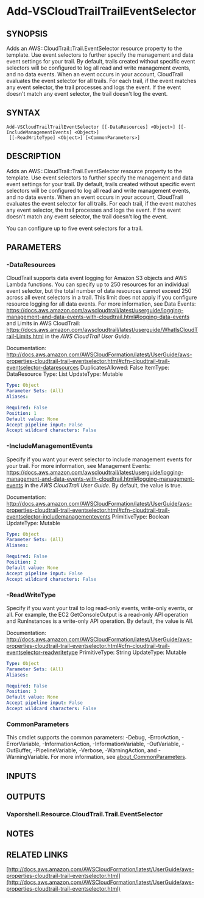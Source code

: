 # Add-VSCloudTrailTrailEventSelector

## SYNOPSIS
Adds an AWS::CloudTrail::Trail.EventSelector resource property to the template.
Use event selectors to further specify the management and data event settings for your trail.
By default, trails created without specific event selectors will be configured to log all read and write management events, and no data events.
When an event occurs in your account, CloudTrail evaluates the event selector for all trails.
For each trail, if the event matches any event selector, the trail processes and logs the event.
If the event doesn't match any event selector, the trail doesn't log the event.

## SYNTAX

```
Add-VSCloudTrailTrailEventSelector [[-DataResources] <Object>] [[-IncludeManagementEvents] <Object>]
 [[-ReadWriteType] <Object>] [<CommonParameters>]
```

## DESCRIPTION
Adds an AWS::CloudTrail::Trail.EventSelector resource property to the template.
Use event selectors to further specify the management and data event settings for your trail.
By default, trails created without specific event selectors will be configured to log all read and write management events, and no data events.
When an event occurs in your account, CloudTrail evaluates the event selector for all trails.
For each trail, if the event matches any event selector, the trail processes and logs the event.
If the event doesn't match any event selector, the trail doesn't log the event.

You can configure up to five event selectors for a trail.

## PARAMETERS

### -DataResources
CloudTrail supports data event logging for Amazon S3 objects and AWS Lambda functions.
You can specify up to 250 resources for an individual event selector, but the total number of data resources cannot exceed 250 across all event selectors in a trail.
This limit does not apply if you configure resource logging for all data events.
For more information, see Data Events: https://docs.aws.amazon.com/awscloudtrail/latest/userguide/logging-management-and-data-events-with-cloudtrail.html#logging-data-events and Limits in AWS CloudTrail: https://docs.aws.amazon.com/awscloudtrail/latest/userguide/WhatIsCloudTrail-Limits.html in the *AWS CloudTrail User Guide*.

Documentation: http://docs.aws.amazon.com/AWSCloudFormation/latest/UserGuide/aws-properties-cloudtrail-trail-eventselector.html#cfn-cloudtrail-trail-eventselector-dataresources
DuplicatesAllowed: False
ItemType: DataResource
Type: List
UpdateType: Mutable

```yaml
Type: Object
Parameter Sets: (All)
Aliases:

Required: False
Position: 1
Default value: None
Accept pipeline input: False
Accept wildcard characters: False
```

### -IncludeManagementEvents
Specify if you want your event selector to include management events for your trail.
For more information, see Management Events: https://docs.aws.amazon.com/awscloudtrail/latest/userguide/logging-management-and-data-events-with-cloudtrail.html#logging-management-events in the *AWS CloudTrail User Guide*.
By default, the value is true.

Documentation: http://docs.aws.amazon.com/AWSCloudFormation/latest/UserGuide/aws-properties-cloudtrail-trail-eventselector.html#cfn-cloudtrail-trail-eventselector-includemanagementevents
PrimitiveType: Boolean
UpdateType: Mutable

```yaml
Type: Object
Parameter Sets: (All)
Aliases:

Required: False
Position: 2
Default value: None
Accept pipeline input: False
Accept wildcard characters: False
```

### -ReadWriteType
Specify if you want your trail to log read-only events, write-only events, or all.
For example, the EC2 GetConsoleOutput is a read-only API operation and RunInstances is a write-only API operation.
By default, the value is All.

Documentation: http://docs.aws.amazon.com/AWSCloudFormation/latest/UserGuide/aws-properties-cloudtrail-trail-eventselector.html#cfn-cloudtrail-trail-eventselector-readwritetype
PrimitiveType: String
UpdateType: Mutable

```yaml
Type: Object
Parameter Sets: (All)
Aliases:

Required: False
Position: 3
Default value: None
Accept pipeline input: False
Accept wildcard characters: False
```

### CommonParameters
This cmdlet supports the common parameters: -Debug, -ErrorAction, -ErrorVariable, -InformationAction, -InformationVariable, -OutVariable, -OutBuffer, -PipelineVariable, -Verbose, -WarningAction, and -WarningVariable. For more information, see [about_CommonParameters](http://go.microsoft.com/fwlink/?LinkID=113216).

## INPUTS

## OUTPUTS

### Vaporshell.Resource.CloudTrail.Trail.EventSelector
## NOTES

## RELATED LINKS

[http://docs.aws.amazon.com/AWSCloudFormation/latest/UserGuide/aws-properties-cloudtrail-trail-eventselector.html](http://docs.aws.amazon.com/AWSCloudFormation/latest/UserGuide/aws-properties-cloudtrail-trail-eventselector.html)

